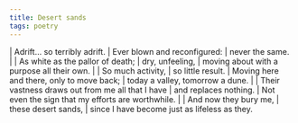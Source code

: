 ```yaml
---
title: Desert sands
tags: poetry
---
```


| Adrift... so terribly adrift.
| Ever blown and reconfigured:
| never the same.
|
| As white as the pallor of death;
| dry, unfeeling,
| moving about with a purpose all their own.
|
| So much activity,
| so little result.
| Moving here and there, only to move back;
| today a valley, tomorrow a dune.
|
| Their vastness draws out from me all that I have
| and replaces nothing.
| Not even the sign that my efforts are worthwhile.
|
| And now they bury me,
| these desert sands,
| since I have become just as lifeless as they.
